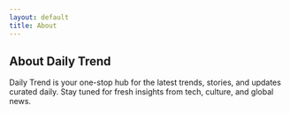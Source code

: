 ```yaml
---
layout: default
title: About
---
```

## About Daily Trend

Daily Trend is your one-stop hub for the latest trends, stories, and updates curated daily.
Stay tuned for fresh insights from tech, culture, and global news.
